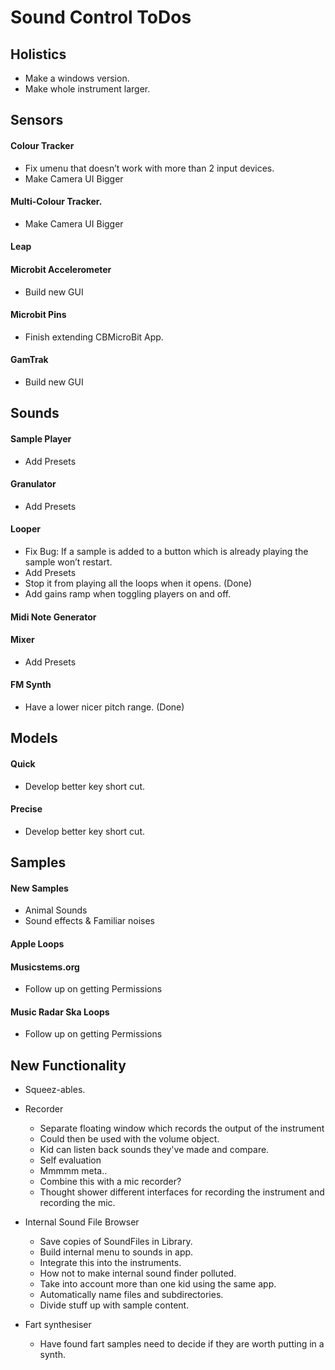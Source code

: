 # Sound Control ToDos

## Holistics
* Make a windows version.
* Make whole instrument larger.

## Sensors
#### Colour Tracker
* Fix umenu that doesn’t work with more than 2 input devices.
* Make Camera UI Bigger

#### Multi-Colour Tracker.
* Make Camera UI Bigger

#### Leap

#### Microbit Accelerometer
* Build new GUI

#### Microbit Pins
* Finish extending CBMicroBit App.

#### GamTrak
* Build new GUI


## Sounds
#### Sample Player
* Add Presets

#### Granulator
* Add Presets


#### Looper
* Fix Bug: If a sample is added to a button which is already playing the sample won’t restart.
* Add Presets
* Stop it from playing all the loops when it opens. (Done)
* Add gains ramp when toggling players on and off.

#### Midi Note Generator

#### Mixer
* Add Presets

#### FM Synth
* Have a lower nicer pitch range. (Done)


## Models
#### Quick
* Develop better key short cut.

#### Precise
* Develop better key short cut.


## Samples
#### New Samples
* Animal Sounds
* Sound effects & Familiar noises

#### Apple Loops

#### Musicstems.org
* Follow up on getting Permissions

#### Music Radar Ska Loops
* Follow up on getting Permissions


## New Functionality
* Squeez-ables. 

* Recorder
    * Separate floating window which records the output of the instrument
    * Could then be used with the volume object.
    * Kid can listen back sounds they've made and compare.
    * Self evaluation
    * Mmmmm meta..
    * Combine this with a mic recorder?
    * Thought shower different interfaces for recording the instrument and recording the mic.

* Internal Sound File Browser
    * Save copies of SoundFiles in Library.
    * Build internal menu to sounds in app.
    * Integrate this into the instruments.
    * How not to make internal sound finder polluted.
    * Take into account more than one kid using the same app.
    * Automatically name files and subdirectories.
    * Divide stuff up with sample content.

* Fart synthesiser
	* Have found fart samples need to decide if they are worth putting in a synth.